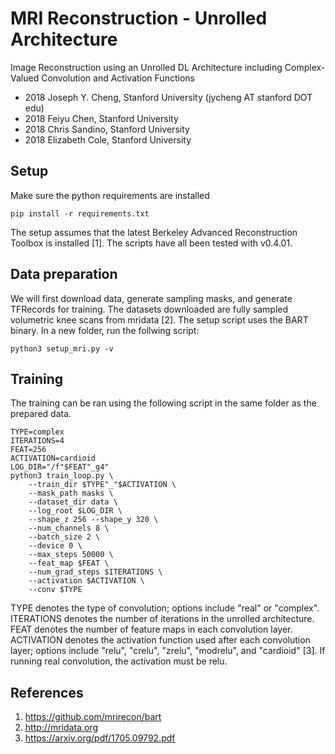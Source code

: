 # MRI Reconstruction - Unrolled Architecture
Image Reconstruction using an Unrolled DL Architecture including Complex-Valued Convolution and Activation Functions
* 2018 Joseph Y. Cheng, Stanford University (jycheng AT stanford DOT edu)
* 2018 Feiyu Chen, Stanford University
* 2018 Chris Sandino, Stanford University
* 2018 Elizabeth Cole, Stanford University

## Setup
Make sure the python requirements are installed

    pip install -r requirements.txt

The setup assumes that the latest Berkeley Advanced Reconstruction Toolbox is installed [1]. The scripts have all been tested with v0.4.01.

## Data preparation
We will first download data, generate sampling masks, and generate TFRecords for training. The datasets downloaded are fully sampled volumetric knee scans from mridata [2]. The setup script uses the BART binary. In a new folder, run the follwing script:

    python3 setup_mri.py -v

## Training
The training can be ran using the following script in the same folder as the prepared data.

    TYPE=complex
    ITERATIONS=4
    FEAT=256
    ACTIVATION=cardioid
    LOG_DIR="/f"$FEAT"_g4"
    python3 train_loop.py \
        --train_dir $TYPE"_"$ACTIVATION \
        --mask_path masks \
        --dataset_dir data \
        --log_root $LOG_DIR \
        --shape_z 256 --shape_y 320 \
        --num_channels 8 \
        --batch_size 2 \
        --device 0 \
        --max_steps 50000 \
        --feat_map $FEAT \
        --num_grad_steps $ITERATIONS \
        --activation $ACTIVATION \
        --conv $TYPE

TYPE denotes the type of convolution; options include "real" or "complex".
ITERATIONS denotes the number of iterations in the unrolled architecture.
FEAT denotes the number of feature maps in each convolution layer.
ACTIVATION denotes the activation function used after each convolution layer; options include "relu", "crelu", "zrelu", "modrelu", and "cardioid" [3].
If running real convolution, the activation must be relu.

## References
1. https://github.com/mrirecon/bart
2. http://mridata.org
3. https://arxiv.org/pdf/1705.09792.pdf 
